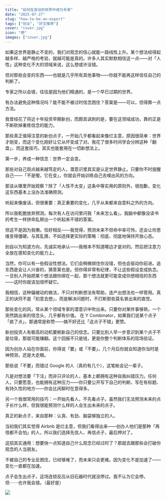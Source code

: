 ```yaml
---
title: "如何在变动的世界中成为专家"
date: "2025-07-27"
slug: "how-to-be-an-expert"
tags: ["创业", "好文推荐"]
cover: "cover.jpg"
icon: "😎"
images: ["cover.jpg"]
---
```

如果这世界是静止不变的，我们对观念的信心就能一路线性上升。某个想法经得起越多样、越严格的考验，就越可能是真的。许多人其实默默相信这一点——对「人性」这种变化不大的领域来说，这么想或许没错。



但对那些会变的东西——也就是几乎所有其他事物——你就不能再这样信任自己的判断了。



专家之所以会错，往往是因为他们精通的，是一个早已过期的世界。



有办法避免这种情况吗？能不能不被过时信念困住？答案是——可以，但得靠一点方法。



我曾经花了将近十年投资早期新创，而颇具讽刺的是，要在这领域成功，靠的正是不断砍掉重练信念的能力。



那些真正值得注意的新创点子，一开始几乎都看起来像烂主意，原因很简单：世界才刚变，而这个变化刚好让它从坏变成了对。我花了很多时间学会分辨这种「翻盘」，而这套技巧，其实也能套用在一切新想法上。



第一步，养成一种信念：世界一定会变。



那些对自己观点越来越笃定的人，潜意识里其实是认定世界静止。只要你不时提醒自己——「不是喔，它在变」，你就会开始训练自己去嗅出风的方向。



那该从哪里开始观察？除了「人性不太变」这条中等实用的原则外，很抱歉，变化这东西基本上没办法准确预测。



听起来像废话，但很重要：真正重要的变化，几乎从来都来自意料之外的方向。



所以我乾脆放弃预测。每次有人在访问里问我「未来怎么看」，我脑中都像没读书的考生一样拼命乱掰出一个听起来不错的答案。



但这不是因为我懒。恰好相反——我觉得，预测未来不但命中率可怜，还会让你思维变得僵硬。与其乱猜，不如选择更实际的策略：彻底、彻底地保持开放心态。



别自以为知道方向，先诚实地承认——我根本不知道哪边才是对的。然后把注意力全放在感知变化的能力上。



当然，你可以有一些假设性想法。它们会稍微绑住你没错，但也会驱动你前进。追东西是会让人兴奋的，猜答案也是。但你得非常有纪律，不让这些假设变成执念。
一旦别人开始把某个想法跟你绑在一起，那个想法就更可能变成你想相信的东西——这时你就该加倍怀疑它。



我相信，这种偏被动的做法，不只对判断想法有帮助，连产出想法也一样管用。真正的诀窍不是「刻意去想」，而是解决问题时，不打断那些莫名冒出来的直觉。



那些变化的风，常从某个领域专家的潜意识中吹出来。只要你对某件事够熟，一个突然跳出来的怪念头，几乎都有价值。
在 Y Combinator，如果我们说某个点子「疯了点」，那通常是称赞——搞不好还比「这点子不错」更赞。



新创投资人有极高的动机要刷新自己的信念。只要比别人早一步意识到某个点子不是垃圾，那就可能赚翻。这个回报不只是钱，更是你整个判断体系的现场验证。



因为创办人站在你面前，你得说「要」或「不要」，几个月后你就会知道你当时是神预测，还是大走眼。



那些说「不要」而错过 Google 的人（真的有几个），这笔帐会记一辈子。



凡是对想法要「下注」而非只评论的人，基本上都拥有这种自我纠错压力。任何人，只要愿意，也能拥有这种压力——你只要公开写下自己的判断。写在有标题、有持久性的地方——你会比闲聊时在意得多。



另一个我很常用的技巧：一开始先看人，不先看点子。虽然我们无法预测未来的点子长什么样，但我很能预测什么样的人会生出未来的点子。



真正的新点子，来自那种：认真、有劲、脑袋够独立的人。



当初我们其实觉得 Airbnb 是烂主意，但我们看得出来——创办人他们是那种「再怪都不会怕」的人，所以我们选择先信人、再信点子，最后押对了。



这招其实通用：想要快一点知道自己什么观念已经过时了？那就去跟那些会打破你观念的人当朋友。



不被自己的专业反困住，已经够难了，而未来只会更难。因为变化不是加速了——变化一直都在加速。



点子会生出点子，这场连锁反应从旧石器时代就没停过。我不认为它会停。
但⋯⋯也许我会错。（最好是）




![](https://prod-files-secure.s3.us-west-2.amazonaws.com/112d0858-5090-4d34-a606-b75eb8d65fd2/46476355-9cf3-4e99-9b7a-3531bc426380/1000202064.png?X-Amz-Algorithm=AWS4-HMAC-SHA256&X-Amz-Content-Sha256=UNSIGNED-PAYLOAD&X-Amz-Credential=ASIAZI2LB466WIFEYAAN%2F20250917%2Fus-west-2%2Fs3%2Faws4_request&X-Amz-Date=20250917T134719Z&X-Amz-Expires=3600&X-Amz-Security-Token=IQoJb3JpZ2luX2VjEC0aCXVzLXdlc3QtMiJIMEYCIQD%2FXAMY4FSOjiuuIdDqBS72cZvuJOPzvQAG7Er5nLiBpgIhAIXlAArgbqyt10XMNBxOpItJ%2FCiSvpxVjEI%2Bg8QxgOjTKogECKb%2F%2F%2F%2F%2F%2F%2F%2F%2F%2FwEQABoMNjM3NDIzMTgzODA1Igw6uH%2FD8cXeENfmXdoq3ANgSeRKhZPzZYyTrJRJieY8NJ6vt2Dn%2BToFsxl87WcFGwgrHjSPnWRMmmOEE8KI00t1z4urGvlJuVwO01xxTayGrzthN0uaILMjMmheDEdyixwwb%2BVG2a3orYTPQc2ylY48xcGAfGoKlpvkhJvIgJ5u7Gj1QMiYQ8%2FjkPkczgo956GPKOI5EjGIFyHoAhyrB0dVPSCJiqPqNEu5Ci2v3uM5nI4kq%2FhbuxxZwoD2jPk%2FgzkLiRFBRuGM%2Bfa4diKrPzuXrsKghQ9OVFzV8z8ircw1%2FWRpouoXK0PgheVH8K3op4Cd%2BP8249sD5sydKnTZI7CutSkkcaRs%2F5x3y4VrgjhYn9RFDiQGafucaawE%2FUO8S%2Bi3CHoEIu2HMlH6T7K4Irbg%2B9%2BKuOZCwcgrFfss0Edjt67f9H%2BuOLXl26gMwynL1pBGQQbyjoevV07inDUNWTP38C1JnjISII3N%2BRUiZXQKb7y3EK5VqLEsz5nKlpe5paVH2TklrvLpiuM907X3BlC7TBuSl%2BWHMJBTZ%2Bh9kC6n07V%2By3bzPNwavYRqbcMZrMWdxs4%2FpP2hHkZhE5mulDOygZRyNexN9C0pWym8inNpjl1YM9lvUInFOFHAqce19Tb3Zmofh8dxwVO61TC71arGBjqkAUYLy967572VPNljz6Hl1qMnTgLWwc2Eyw%2FZ3H%2Be5N6EuGPI9lM8Kg%2Bsqvb%2F2edJZPK0JSSx5UbnD%2F2WGoAqm5ZUppjeqwjiVqanvO9qTfcPsPOmWMgaAjP3UBFuaVsqyXXhXpeESz1PsAK%2BAqI0WEAcCdtkm7NkgCFdGsuR%2FEgAqh9p2B763I4DDHiOQSRKWwpxtz3wruWv1t%2Fw9sXM9DNGmpn4&X-Amz-Signature=d74ace556bd009c4d7e47ee001d970713f88c26dd39cf2bf3235c4eacfa588d4&X-Amz-SignedHeaders=host&x-amz-checksum-mode=ENABLED&x-id=GetObject)

